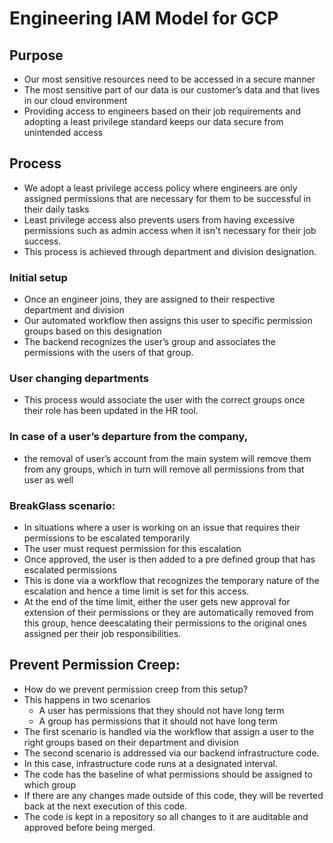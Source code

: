 # Engineering IAM Model for GCP


## Purpose



* Our most sensitive resources need to be accessed in a secure manner
* The most sensitive part of our data is our customer’s data and that lives in our cloud environment
* Providing access to engineers based on their job requirements and adopting a least privilege standard keeps our data secure from unintended access


## Process



* We adopt a least privilege access policy where engineers are only assigned permissions that are necessary for them to be successful in their daily tasks
* Least privilege access also prevents users from having excessive permissions such as admin access when it isn't necessary for their job success.
* This process is achieved through department and division designation.


### Initial setup



* Once an engineer joins, they are assigned to their respective department and division
* Our automated workflow then assigns this user to specific permission groups based on this designation
* The backend recognizes the user’s group and associates the permissions with the users of that group.


### User changing departments 



* This process would associate the user with the correct groups once their role has been updated in the HR tool.


### In case of a user’s departure from the company, 



* the removal of user’s account from the main system will remove them from any groups, which in turn will remove all permissions from that user as well


### BreakGlass scenario:



* In situations where a user is working on an issue that requires their permissions to be escalated temporarily
* The user must request permission for this escalation
* Once approved, the user is then added to a pre defined group that has escalated permissions
* This is done via a workflow that recognizes the temporary nature of the escalation and hence a time limit is set for this access.
* At the end of the time limit, either the user gets new approval for extension of their permissions or they are automatically removed from this group, hence deescalating their permissions to the original ones assigned per their job responsibilities.


## Prevent Permission Creep:



* How do we prevent permission creep from this setup?
* This happens in two scenarios
    * A user has permissions that they should not have long term
    * A group has permissions that it should not have long term
* The first scenario is handled via the workflow that assign a user to the right groups based on their department and division
* The second scenario is addressed via our backend infrastructure code.
* In this case, infrastructure code runs at a designated interval.
* The code has the baseline of what permissions should be assigned to which group
* If there are any changes made outside of this code, they will be reverted back at the next execution of this code.
* The code is kept in a repository so all changes to it are auditable and approved before being merged.
